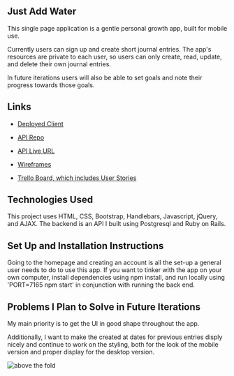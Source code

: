 ## Just Add Water

This single page application is a gentle personal growth app, built for mobile use.

Currently users can sign up and create short journal entries. The app's resources are private to each user, so users can only create, read, update, and delete their own journal entries.

In future iterations users will also be able to set goals and note their progress towards those goals.


## Links

* [Deployed Client](https://rivermagnetic.github.io/client-just-add-water/)

* [API Repo](https://github.com/RiverMagnetic/api-rails-just-add-water)

* [API Live URL](https://api-rails-just-add-water.herokuapp.com/)

* [Wireframes](https://github.com/RiverMagnetic/client-just-add-water/blob/master/just-add-water-original-wireframes.jpg)

* [Trello Board, which includes User Stories](https://trello.com/b/SyRpniLn)


## Technologies Used

This project uses HTML, CSS, Bootstrap, Handlebars, Javascript, jQuery, and AJAX. The backend is an API I built using Postgresql and Ruby on Rails.


## Set Up and Installation Instructions
Going to the homepage and creating an account is all the set-up a general user needs to do to use this app. If you want to tinker with the app on your own computer, install dependencies using npm install, and run locally using 'PORT=7165 npm start' in conjunction with running the back end.


## Problems I Plan to Solve in Future Iterations

My main priority is to get the UI in good shape throughout the app. 

Additionally, I want to make the created at dates for previous entries disply nicely and continue to work on the styling, both for the look of the mobile version and proper display for the desktop version.


![above the fold](https://i.imgur.com/OLgpSWX.png)